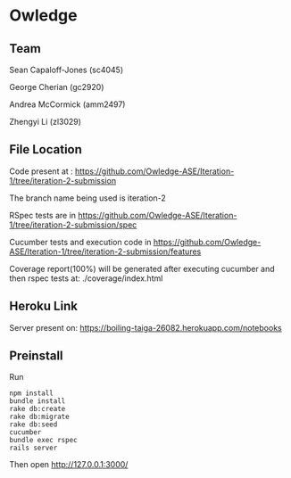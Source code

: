 # Owledge

## Team
Sean Capaloff-Jones (sc4045)

George Cherian (gc2920)

Andrea McCormick (amm2497)

Zhengyi Li (zl3029)

## File Location

Code present at : https://github.com/Owledge-ASE/Iteration-1/tree/iteration-2-submission

The branch name being used is iteration-2

RSpec tests are in https://github.com/Owledge-ASE/Iteration-1/tree/iteration-2-submission/spec

Cucumber tests and execution code in https://github.com/Owledge-ASE/Iteration-1/tree/iteration-2-submission/features

Coverage report(100%) will be generated after executing cucumber and then rspec tests at: ./coverage/index.html


## Heroku Link

Server present on: https://boiling-taiga-26082.herokuapp.com/notebooks


## Preinstall

Run
```
npm install
bundle install 
rake db:create 
rake db:migrate
rake db:seed
cucumber
bundle exec rspec
rails server

```
Then open http://127.0.0.1:3000/

